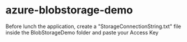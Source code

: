 # azure-blobstorage-demo

Before lunch the application, create a "StorageConnectionString.txt" file inside the BlobStorageDemo folder and paste your Access Key
